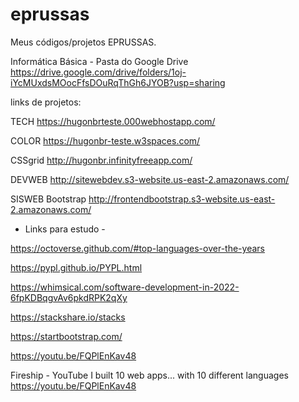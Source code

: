 # eprussas

Meus códigos/projetos EPRUSSAS.

Informática Básica - Pasta do Google Drive
https://drive.google.com/drive/folders/1oj-iYcMUxdsMOocFfsDOuRqThGh6JYOB?usp=sharing

links de projetos:

TECH
https://hugonbrteste.000webhostapp.com/

COLOR
https://hugonbr-teste.w3spaces.com/

CSSgrid
http://hugonbr.infinityfreeapp.com/

DEVWEB
http://sitewebdev.s3-website.us-east-2.amazonaws.com/

SISWEB Bootstrap
http://frontendbootstrap.s3-website.us-east-2.amazonaws.com/

- Links para estudo -

https://octoverse.github.com/#top-languages-over-the-years

https://pypl.github.io/PYPL.html

https://whimsical.com/software-development-in-2022-6fpKDBqgvAv6pkdRPK2qXy

https://stackshare.io/stacks

https://startbootstrap.com/

https://youtu.be/FQPlEnKav48

Fireship - YouTube
I built 10 web apps... with 10 different languages
https://youtu.be/FQPlEnKav48
